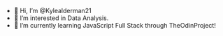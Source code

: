 - 👋 Hi, I’m @Kylealderman21
- 👀 I’m interested in Data Analysis. 
- 🌱 I’m currently learning JavaScript Full Stack through TheOdinProject!

<!---
Kylealderman21/Kylealderman21 is a ✨ special ✨ repository because its `README.md` (this file) appears on your GitHub profile.
You can click the Preview link to take a look at your changes.
--->
